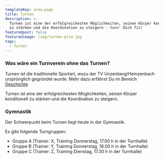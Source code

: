 ```yaml
---
templateKey: area-page
title: Turnen
description: >-
  Turnen ist eine der erfolgreichesten Möglichkeiten, seinen Körper konditionell
  zu stärken und die Koordination zu steigern - turn' Dich fit!
featuredpost: false
featuredimage: /img/turnen-grid.jpg
tags:
  - Turnen
---
```

### Was wäre ein Turnverein ohne das Turnen?

Turnen ist die traditionelle Sportart, wozu der TV Unzenberg/Heinzenbach ursprünglich gegründet wurde. Mehr dazu erfährst Du im Bereich [Geschichte](/geschichte)

Turnen ist eine der erfolgreichesten Möglichkeiten, seinen Körper konditionell zu stärken und die Koordination zu steigern.

### Gymnastik

Der Schwerpunkt beim Turnen liegt heute in der Gymnastik. 

Es gibt folgende Turngruppen:

* Gruppe A (Trainer: X, Training Donnerstag, 17.00 h in der Turnhalle)
* Gruppe B (Trainer: Y, Training Donnerstag, 18.00 h in der Turnhalle)
* Gruppe C (Trainer: Z, Training Dienstag, 17.30 h in der Turnhalle)
